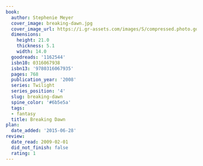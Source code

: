 ```yaml
---
book:
  author: Stephenie Meyer
  cover_image: breaking-dawn.jpg
  cover_image_url: https://i.gr-assets.com/images/S/compressed.photo.goodreads.com/books/1442776569l/1162544._SY475_.jpg
  dimensions:
    height: 21.0
    thickness: 5.1
    width: 14.0
  goodreads: '1162544'
  isbn10: 0316067938
  isbn13: '9780316067935'
  pages: 768
  publication_year: '2008'
  series: Twilight
  series_position: '4'
  slug: breaking-dawn
  spine_color: '#6b5e5a'
  tags:
  - fantasy
  title: Breaking Dawn
plan:
  date_added: '2015-06-28'
review:
  date_read: 2009-02-01
  did_not_finish: false
  rating: 1
---
```

